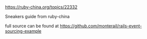 https://ruby-china.org/topics/22332

Sneakers guide from ruby-china


full source can be found at https://github.com/monterail/rails-event-sourcing-example
